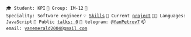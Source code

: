 <code>🎓 Student: KPI</code>
<code>🎪 Group: IM-12</code>
<code>👷 Speciality: Software engineer</code>
<code>💡 [Skills](SKILLS.md)</code>
<code>🧻 Current [project](https://github.com/Dolaran/IM12_theme_2_BD_22_course_work)</code>
<code>🧑‍💻 Languages: JavaScript</code>
<code>📢 Public [talks: 0](TALKS.md)</code>
<code>💬 telegram: [@YanPetrov7](https://telegram.me/YanPetrov7)</code>
<code>📫 email: yanemerald2004@gmail.com</code>
